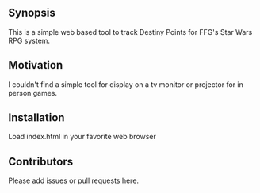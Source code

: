 ## Synopsis

This is a simple web based tool to track Destiny Points for FFG's Star Wars RPG system.


## Motivation

I couldn't find a simple tool for display on a tv monitor or projector for in person games.


## Installation

Load index.html in your favorite web browser

## Contributors

Please add issues or pull requests here.

